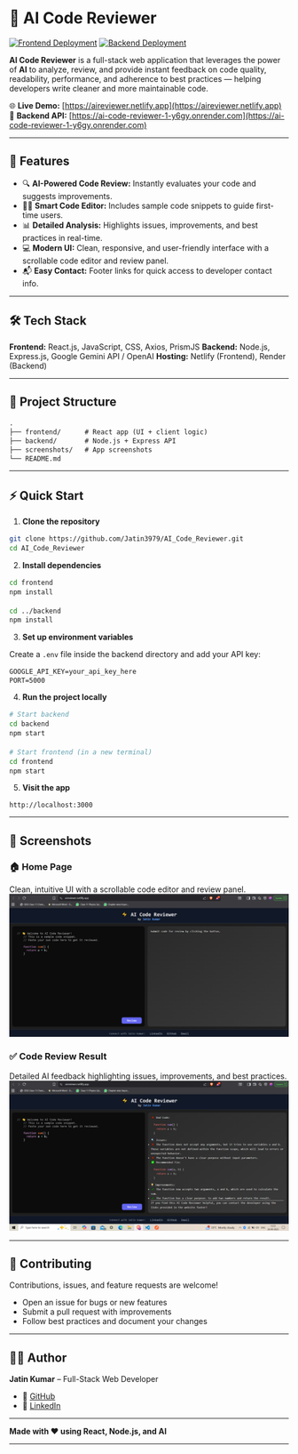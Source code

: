 

# 🤖 AI Code Reviewer

[![Frontend Deployment](https://img.shields.io/badge/Netlify-Deployed-brightgreen)](https://aireviewer.netlify.app)
[![Backend Deployment](https://img.shields.io/badge/Render-Deployed-blue)](https://ai-code-reviewer-1-y6gy.onrender.com)

**AI Code Reviewer** is a full-stack web application that leverages the power of **AI** to analyze, review, and provide instant feedback on code quality, readability, performance, and adherence to best practices — helping developers write cleaner and more maintainable code.

🌐 **Live Demo:** [https://aireviewer.netlify.app](https://aireviewer.netlify.app)
🧠 **Backend API:** [https://ai-code-reviewer-1-y6gy.onrender.com](https://ai-code-reviewer-1-y6gy.onrender.com)

---

## 🚀 Features

* 🔍 **AI-Powered Code Review:** Instantly evaluates your code and suggests improvements.
* 🧑‍💻 **Smart Code Editor:** Includes sample code snippets to guide first-time users.
* 📊 **Detailed Analysis:** Highlights issues, improvements, and best practices in real-time.
* 💻 **Modern UI:** Clean, responsive, and user-friendly interface with a scrollable code editor and review panel.
* 📬 **Easy Contact:** Footer links for quick access to developer contact info.

---

## 🛠️ Tech Stack

**Frontend:** React.js, JavaScript, CSS, Axios, PrismJS
**Backend:** Node.js, Express.js, Google Gemini API / OpenAI
**Hosting:** Netlify (Frontend), Render (Backend)

---

## 📁 Project Structure

```
.
├── frontend/      # React app (UI + client logic)
├── backend/       # Node.js + Express API
├── screenshots/   # App screenshots
└── README.md
```

---

## ⚡ Quick Start

1. **Clone the repository**

```bash
git clone https://github.com/Jatin3979/AI_Code_Reviewer.git
cd AI_Code_Reviewer
```

2. **Install dependencies**

```bash
cd frontend
npm install

cd ../backend
npm install
```

3. **Set up environment variables**

Create a `.env` file inside the backend directory and add your API key:

```
GOOGLE_API_KEY=your_api_key_here
PORT=5000
```

4. **Run the project locally**

```bash
# Start backend
cd backend
npm start

# Start frontend (in a new terminal)
cd frontend
npm start
```

5. **Visit the app**

```
http://localhost:3000
```

---

## 📸 Screenshots

### 🏠 Home Page

Clean, intuitive UI with a scrollable code editor and review panel.
![Home Page](screenshots/Home.PNG)

### ✅ Code Review Result

Detailed AI feedback highlighting issues, improvements, and best practices.
![Code Review Result](screenshots/review-result.PNG)

---

## 🤝 Contributing

Contributions, issues, and feature requests are welcome!

* Open an issue for bugs or new features
* Submit a pull request with improvements
* Follow best practices and document your changes

---

## 👨‍💻 Author

**Jatin Kumar** – Full-Stack Web Developer

* 🔗 [GitHub](https://github.com/Jatin3979)
* 💼 [LinkedIn](https://www.linkedin.com/in/jatin-kumar-1560152a7/)

---

**Made with ❤️ using React, Node.js, and AI**

---


